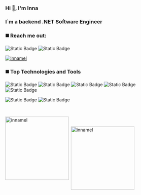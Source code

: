 ### Hi :raising_hand:, I'm Inna
### I`m a backend .NET Software Engineer


### :black_medium_square: Reach me out:

![Static Badge](https://img.shields.io/badge/%20%20%20%20Inna%20%20Melnikova-%23EA4335?style=for-the-badge&logo=gmail&logoColor=ffffff&logoSize=auto&link=www.linkedin.com%2Fin%2Finnamelnikova-57550862)
![Static Badge](https://img.shields.io/badge/%20%20%20%20Inna%20%20Melnikova-0A66C2?style=for-the-badge&logo=linkedin&logoColor=ffffff&logoSize=auto&link=www.linkedin.com%2Fin%2Finnamelnikova-57550862)


<p align="left"> <a href="https://github.com/ryo-ma/github-profile-trophy"><img src="https://github-profile-trophy.vercel.app/?username=innamel" alt="innamel" /></a> </p>

### :black_medium_square: Top Technologies and Tools

![Static Badge](https://img.shields.io/badge/%20%20%20%20C%20Sharp-ffffff?style=for-the-badge&logo=sharp&logoColor=ffffff&logoSize=auto&labelColor=5c2d91&color=black)
![Static Badge](https://img.shields.io/badge/%20%20%20%20dot%20Net%20Core-ffffff?style=for-the-badge&logo=dotnet&logoColor=ffffff&logoSize=auto&labelColor=9a4f96&color=black)
![Static Badge](https://img.shields.io/badge/%20%20%20%20ASP.Net%20Core-ffffff?style=for-the-badge&logo=dotnet&logoColor=ffffff&logoSize=auto&labelColor=147ac0&color=black)
![Static Badge](https://img.shields.io/badge/%20%20%20%20WPF%20%7C%20MVVM-0064b2?style=for-the-badge&logoColor=ffffff&logoSize=auto&labelColor=0064b2)
![Static Badge](https://img.shields.io/badge/%20%20%20%20MS%20SQL%20%7C%20TSQL-a91d22?style=for-the-badge&logoColor=ffffff&logoSize=auto)

![Static Badge](https://img.shields.io/badge/%20%20%20%20GitHub-bcbcbc?style=for-the-badge&logo=github&logoSize=auto&labelColor=181717&color=181717)
![Static Badge](https://img.shields.io/badge/Visual_Studio-5C2D91?style=for-the-badge&logo=visual%20studio&logoColor=white)

<br/>
<p>&nbsp;<img align="left" height="200px" src="https://github-readme-stats.vercel.app/api?username=innamel&show_icons=true&locale=en" alt="innamel" /></p>

<p>&nbsp;<img  align="center" height="200px" src="https://github-readme-stats.vercel.app/api/top-langs/?username=anuraghazra&layout=compact" alt="innamel" /></p>
